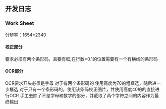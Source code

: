 ## 开发日志
### Work Sheet
分辨率：1654*2340
#### 校正部分
要求必须有两个条形码，且要有框,在行数>0.1的位置需要有一个有横线的条形码
#### OCR部分
OCR要求开头必须是字母
对于有两个条形码的
使用高度为70的粗框选，随后进一步框选
对于只有一个条形码的，使用该条码校正图片，并使用高度40的的直接进行OCR
手工去除了不是字母和数字的部分，并截取了两个字符之间的内容作为最终输出


